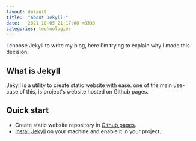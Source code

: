 ```yaml
---
layout: default
title:  "About Jekyll!"
date:   2021-10-05 21:17:00 +0330
categories: technologies
---
```


I choose Jekyll to write my blog, here I'm trying to explain why I made this decision.

## What is Jekyll

Jekyll is a utility to create static website with ease. one of the main use-case of this, is project's website hosted on Github pages.

## Quick start

- Create static website repository in [Github pages](https://pages.github.com/).
- [Install Jekyll](https://jekyllrb.com/docs/) on your machine and enable it in your project.
